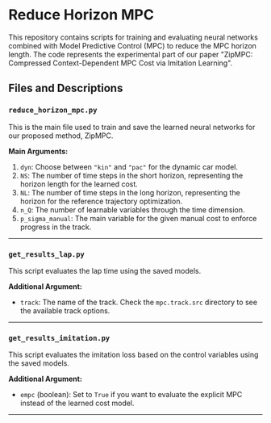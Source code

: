 # Reduce Horizon MPC

This repository contains scripts for training and evaluating neural networks combined with Model Predictive Control (MPC) to reduce the MPC horizon length. The code represents the experimental part of our paper "ZipMPC: Compressed Context-Dependent MPC Cost via Imitation Learning". 

## Files and Descriptions

### `reduce_horizon_mpc.py`
This is the main file used to train and save the learned neural networks for our proposed method, ZipMPC.

**Main Arguments:**
1. `dyn`: Choose between `"kin"` and `"pac"` for the dynamic car model.
2. `NS`: The number of time steps in the short horizon, representing the horizon length for the learned cost.
3. `NL`: The number of time steps in the long horizon, representing the horizon for the reference trajectory optimization.
4. `n_Q`: The number of learnable variables through the time dimension.
5. `p_sigma_manual`: The main variable for the given manual cost to enforce progress in the track.

---

### `get_results_lap.py`
This script evaluates the lap time using the saved models.

**Additional Argument:**
- `track`: The name of the track. Check the `mpc.track.src` directory to see the available track options.

---

### `get_results_imitation.py`
This script evaluates the imitation loss based on the control variables using the saved models.

**Additional Argument:**
- `empc` (boolean): Set to `True` if you want to evaluate the explicit MPC instead of the learned cost model.

---
